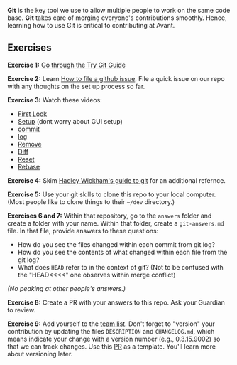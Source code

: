 **Git** is the key tool we use to allow multiple people to work on the same code base.  **Git** takes care of merging everyone's contributions smoothly.  Hence, learning how to use Git is critical to contributing at Avant.

## Exercises

**Exercise 1:** [Go through the Try Git Guide](https://try.github.io)

**Exercise 2:** Learn [How to file a github issue](https://guides.github.com/features/issues/ "git issue").  File a quick issue on our repo with any thoughts on the set up process so far.

**Exercise 3:** Watch these videos:

  * [First Look](https://www.youtube.com/watch?v=SCZF6I-Rc4I)
  * [Setup](https://www.youtube.com/watch?v=7Inc0G0wutk&feature=iv&src_vid=FyfwLX4HAxM&annotation_id=annotation_549442395) (dont worry about GUI setup)
  * [commit](https://www.youtube.com/watch?v=A-Cll9jEnnM&feature=iv&src_vid=WxMFZncm12s&annotation_id=annotation_2715859739)
  * [log](https://www.youtube.com/watch?v=Ew8HQsFyVHo)
  * [Remove](https://www.youtube.com/watch?v=jtuHOIlfS2Q)
  * [Diff](https://www.youtube.com/watch?v=RXSriVcoI70&feature=iv&src_vid=A-Cll9jEnnM&annotation_id=annotation_1859558535)
  * [Reset](https://www.youtube.com/watch?v=BKPjPMVB81g)
  * [Rebase](https://www.youtube.com/watch?v=SxzjZtJwOgo)

**Exercise 4:** Skim [Hadley Wickham's guide to git](http://r-pkgs.had.co.nz/git.html) for an additional refernce.

**Exercise 5:** Use your git skills to clone this repo to your local computer. (Most people like to clone things to their `~/dev` directory.)

**Exercises 6 and 7:** Within that repository, go to the `answers` folder and create a folder with your name. Within that folder, create a `git-answers.md` file. In that file, provide answers to these questions:

   * How do you see the files changed within each commit from git log?
   * How do you see the contents of what changed within each file from the git log?
   * What does `HEAD` refer to in the context of git? (Not to be confused with the "HEAD<<<<" one observes within merge conflict)

*(No peaking at other people's answers.)*

**Exercise 8:** Create a PR with your answers to this repo. Ask your Guardian to review.

**Exercise 9:** Add yourself to the [team list](https://github.com/avantcredit/avant/blob/master/R/team.R). Don't forget to "version" your contribution by updating the files `DESCRIPTION` and `CHANGELOG.md`, which means indicate your change with a version number (e.g., 0.3.15.9002) so that we can track changes.  Use this [PR](https://github.com/avantcredit/avant/pull/865/files) as a template.  You'll learn more about versioning later.
